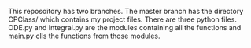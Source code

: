 This reposoitory has two branches. The master branch has the directory CPClass/ which contains my project files. There are three python files. ODE.py and Integral.py are the modules containing all the functions and main.py clls the functions from those modules.
